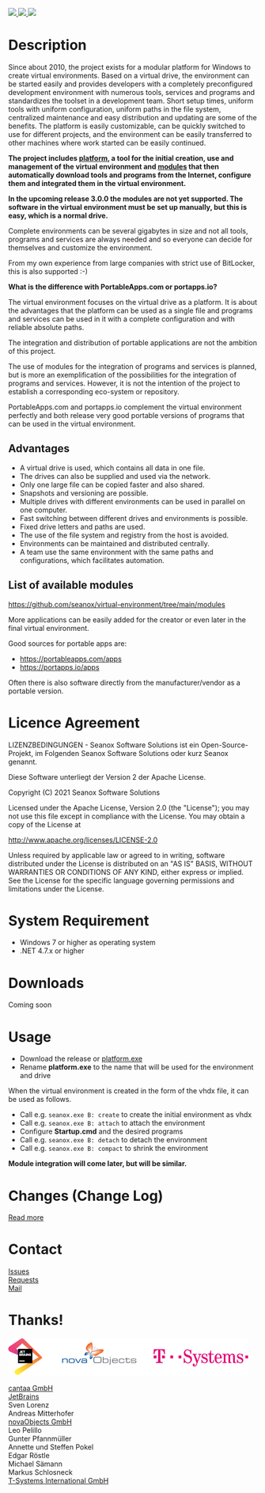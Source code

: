 <p>
  <a href="https://github.com/seanox/virtual-environment-creator/pulls">
    <img src="https://img.shields.io/badge/maintenance-active-green?style=for-the-badge">
  </a>  
  <a href="https://github.com/seanox/virtual-environment-creator/issues">
    <img src="https://img.shields.io/badge/maintenance-active-green?style=for-the-badge">
  </a>
  <a href="http://seanox.de/contact">
    <img src="https://img.shields.io/badge/support-active-green?style=for-the-badge">
  </a>
</p>


# Description
Since about 2010, the project exists for a modular platform for Windows to
create virtual environments. Based on a virtual drive, the environment can be
started easily and provides developers with a completely preconfigured
development environment with numerous tools, services and  programs and
standardizes the toolset in a development team. Short setup times, uniform
tools with uniform configuration, uniform paths in the file system, centralized
maintenance and easy distribution and updating are some of the benefits. The
platform is easily customizable, can be quickly switched to use for different
projects, and the environment can be easily transferred to other machines where
work started can be easily continued.

__The project includes [platform](platform), a tool for the initial creation,
use and management of the virtual environment and [modules](modules) that then
automatically download tools and programs from the Internet, configure them and
integrated them in the virtual environment.__

__In the upcoming release 3.0.0 the modules are not yet supported. The software
in the virtual environment must be set up manually, but this is easy, which is
a normal drive.__

Complete environments can be several gigabytes in size and not all tools,
programs and services are always needed and so everyone can decide for
themselves and customize the environment.

From my own experience from large companies with strict use of BitLocker, this
is also supported :-)

__What is the difference with PortableApps.com or portapps.io?__

The virtual environment focuses on the virtual drive as a platform. It is about
the advantages that the platform can be used as a single file and programs and
services can be used in it with a complete configuration and with reliable
absolute paths.

The integration and distribution of portable applications are not the ambition
of this project.

The use of modules for the integration of programs and services is planned, but
is more an exemplification of the possibilities for the integration of programs
and services. However, it is not the intention of the project to establish a
corresponding eco-system or repository.

PortableApps.com and portapps.io complement the virtual environment perfectly
and both release very good portable versions of programs that can be used in
the virtual environment.


## Advantages
- A virtual drive is used, which contains all data in one file.
- The drives can also be supplied and used via the network.
- Only one large file can be copied faster and also shared.
- Snapshots and versioning are possible.
- Multiple drives with different environments can be used in parallel on one computer. 
- Fast switching between different drives and environments is possible.
- Fixed drive letters and paths are used.
- The use of the file system and registry from the host is avoided.
- Environments can be maintained and distributed centrally.
- A team use the same environment with the same paths and configurations, which facilitates automation.


## List of available modules 
https://github.com/seanox/virtual-environment/tree/main/modules

More applications can be easily added for the creator or even later in the
final virtual environment.

Good sources for portable apps are:
- https://portableapps.com/apps
- https://portapps.io/apps

Often there is also software directly from the manufacturer/vendor as a
portable version.


# Licence Agreement
LIZENZBEDINGUNGEN - Seanox Software Solutions ist ein Open-Source-Projekt, im
Folgenden Seanox Software Solutions oder kurz Seanox genannt.

Diese Software unterliegt der Version 2 der Apache License.

Copyright (C) 2021 Seanox Software Solutions

Licensed under the Apache License, Version 2.0 (the "License"); you may not use
this file except in compliance with the License. You may obtain a copy of the
License at

http://www.apache.org/licenses/LICENSE-2.0

Unless required by applicable law or agreed to in writing, software distributed
under the License is distributed on an "AS IS" BASIS, WITHOUT WARRANTIES OR
CONDITIONS OF ANY KIND, either express or implied. See the License for the
specific language governing permissions and limitations under the License.


# System Requirement
- Windows 7 or higher as operating system
- .NET 4.7.x or higher


# Downloads
Coming soon


# Usage
- Download the release or [platform.exe](https://github.com/seanox/virtual-environment/raw/main/platform/Platform.exe)
- Rename __platform.exe__ to the name that will be used for the environment and drive

When the virtual environment is created in the form of the vhdx file, it can be used as follows.

- Call e.g. `seanox.exe B: create` to create the initial environment as vhdx
- Call e.g. `seanox.exe B: attach` to attach the environment
- Configure __Startup.cmd__ and the desired programs
- Call e.g. `seanox.exe B: detach` to detach the environment
- Call e.g. `seanox.exe B: compact` to shrink the environment

__Module integration will come later, but will be similar.__


# Changes (Change Log)
[Read more](https://raw.githubusercontent.com/seanox/virtual-environment-creator/master/CHANGES)


# Contact
[Issues](https://github.com/seanox/virtual-environment-creator/issues)  
[Requests](https://github.com/seanox/virtual-environment-creator/pulls)  
[Mail](http://seanox.de/contact)


# Thanks!
<img src="https://raw.githubusercontent.com/seanox/seanox/master/sources/resources/images/thanks.png">

[cantaa GmbH](https://cantaa.de/)  
[JetBrains](https://www.jetbrains.com/?from=seanox)  
Sven Lorenz  
Andreas Mitterhofer  
[novaObjects GmbH](https://www.novaobjects.de)  
Leo Pelillo  
Gunter Pfannm&uuml;ller  
Annette und Steffen Pokel  
Edgar R&ouml;stle  
Michael S&auml;mann  
Markus Schlosneck  
[T-Systems International GmbH](https://www.t-systems.com)